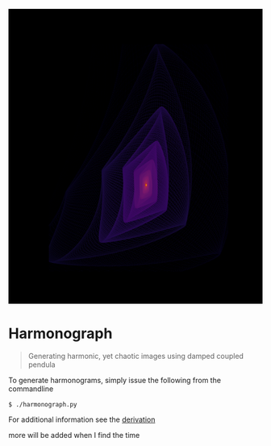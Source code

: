 ![A sample harmonogram](harmonogram.png)

# Harmonograph

> Generating harmonic, yet chaotic images using damped coupled pendula

To generate harmonograms, simply issue the following from the commandline

```
$ ./harmonograph.py
```

For additional information see the [derivation](resources/derivation.pdf)

more will be added when I find the time
